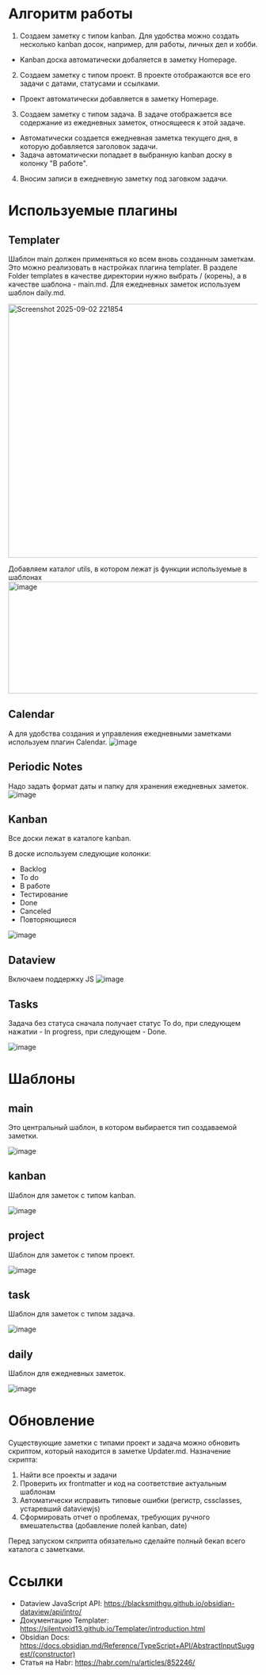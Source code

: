 # Алгоритм работы
1. Создаем заметку с типом kanban.
Для удобства можно создать несколько kanban досок, например, для работы, личных дел и хобби.
- Kanban доска автоматически добаляется в заметку Homepage.
2. Создаем заметку с типом проект.
В проекте отображаются все его задачи с датами, статусами и ссылками.
- Проект автоматически добавляется в заметку Homepage.
3. Создаем заметку с типом задача.
В задаче отображается все содержание из ежедневных заметок, относящееся к этой задаче.
- Автоматически создается ежедневная заметка текущего дня, в которую добавляется заголовок задачи.
- Задача автоматически попадает в выбранную kanban доску в колонку "В работе".
4. Вносим записи в ежедневную заметку под заговком задачи.

# Используемые плагины
## Templater
Шаблон main должен применяться ко всем вновь созданным заметкам. Это можно реализовать в настройках плагина templater. В разделе Folder templates в качестве директории нужно выбрать / (корень), а в качестве шаблона - main.md.
Для ежедневных заметок используем шаблон daily.md.

<img width="587" height="512" alt="Screenshot 2025-09-02 221854" src="https://github.com/user-attachments/assets/bb8bc332-8ac6-45da-a91d-5901ca03d04c" />

Добавляем каталог utils, в котором лежат js функции используемые в шаблонах
<img width="1142" height="226" alt="image" src="https://github.com/user-attachments/assets/2b8764e8-9846-41a2-98ef-258dbb5caf89" />
## Calendar 
А для удобства создания и управления ежедневными заметками используем плагин Calendar.
![image](https://github.com/user-attachments/assets/63bcdd4f-2946-42c3-8a6f-d71a87de1165)
## Periodic Notes
Надо задать формат даты и папку для хранения ежедневных заметок.
![image](https://github.com/user-attachments/assets/25c76431-2adc-4463-b44f-affa2f43645a)
## Kanban
Все доски лежат в каталоге kanban.

В доске используем следующие колонки: 
- Backlog
- To do
- В работе
- Тестирование
- Done
- Canceled
- Повторяющиеся

![image](https://github.com/user-attachments/assets/eb5c42b8-82f0-4474-89f7-638d981d7b54)
## Dataview
Включаем поддержку JS
![image](https://github.com/user-attachments/assets/aabe23f7-a72d-49fc-a793-366aca079b75)

## Tasks
Задача без статуса сначала получает статус To do, при следующем нажатии - In progress, при следующем - Done.

![image](https://github.com/user-attachments/assets/fd59195e-b44d-4e8e-8369-e80aec89ec3d)

# Шаблоны
## main
Это центральный шаблон, в котором выбирается тип создаваемой заметки.

![image](https://github.com/user-attachments/assets/594d11c0-b670-4acd-a36e-6621084e9491)

## kanban
Шаблон для заметок с типом kanban.

![image](https://github.com/user-attachments/assets/e2cedef0-5c26-4314-babb-74875a219a46)

## project
Шаблон для заметок с типом проект.

![image](https://github.com/user-attachments/assets/5173b5c7-6d6a-4b06-9d38-95002f0271e8)

## task
Шаблон для заметок с типом задача.

![image](https://github.com/user-attachments/assets/04fe4c3b-ea5a-4764-ac72-b6250cac31b0)

## daily
Шаблон для ежедневных заметок.

![image](https://github.com/user-attachments/assets/b517d996-2079-49f1-85b8-6e00562403c4)

# Обновление
Существующие заметки с типами проект и задача можно обновить скриптом, который находится в заметке Updater.md.
Назначение скрипта:
1. Найти все проекты и задачи
2. Проверить их frontmatter и код на соответствие актуальным шаблонам
3. Автоматически исправить типовые ошибки (регистр, cssclasses, устаревший dataviewjs)
4. Сформировать отчет о проблемах, требующих ручного вмешательства (добавление полей kanban, date)

Перед запуском скприпта обязательно сделайте полный бекап всего каталога с заметками.

# Ссылки
- Dataview JavaScript API: https://blacksmithgu.github.io/obsidian-dataview/api/intro/
- Документацию Templater: https://silentvoid13.github.io/Templater/introduction.html
- Obsidian Docs: https://docs.obsidian.md/Reference/TypeScript+API/AbstractInputSuggest/(constructor)
- Статья на Habr: https://habr.com/ru/articles/852246/
